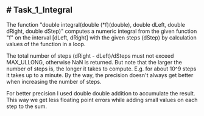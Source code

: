 <h2># Task_1_Integral</h2>
<p>
  The function "double integral(double (*f)(double), double dLeft, double dRight, double dStep)" computes a numeric integral from the given function "f" on the interval [dLeft, dRight] with the given steps (dStep) by calculation values of the function in a loop.
</p>
<p>
  The total number of steps (dRight - dLeft)/dSteps must not exceed MAX_ULLONG, otherwise NaN is returned. But note that the larger the number of steps is, the longer it takes to compute. E.g. for about 10^9 steps it takes up to a minute. By the way, the precision doesn't always get better when increasing the number of steps.
</p>
<p>For better precision I used double double addition to accumulate the result. This way we get less floating point errors while adding small values on each step to the sum.</p>
